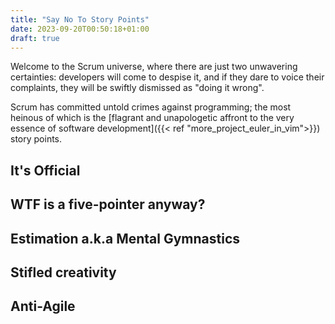 ```yaml
---
title: "Say No To Story Points"
date: 2023-09-20T00:50:18+01:00
draft: true
---
```


Welcome to the Scrum universe, where there are just two unwavering certainties: developers will come to despise it, and if they dare to 
voice their complaints, they will be swiftly dismissed as "doing it wrong".

Scrum has committed untold crimes against programming; the most heinous of which is the
[flagrant and unapologetic affront to the very essence of software development]({{< ref "more_project_euler_in_vim">}}) story points.

## It's Official

## WTF is a five-pointer anyway?

## Estimation a.k.a Mental Gymnastics

## Stifled creativity

## Anti-Agile


